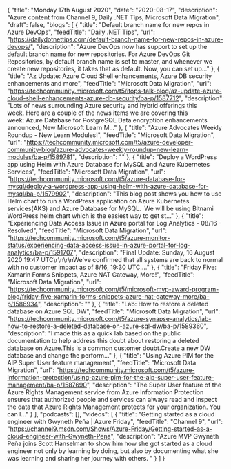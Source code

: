 {
  "title": "Monday 17th August 2020",
  "date": "2020-08-17",
  "description": "Azure content from Channel 9, Daily .NET Tips, Microsoft Data Migration",
  "draft": false,
  "blogs": [
    {
      "title": "Default branch name for new repos in Azure DevOps",
      "feedTitle": "Daily .NET Tips",
      "url": "https://dailydotnettips.com/default-branch-name-for-new-repos-in-azure-devops/",
      "description": "Azure DevOps now has support to set up the default branch name for new repositories. For Azure DevOps Git Repositories, by default branch name is set to master, and whenever we create new repositories, it takes that as default. Now, you can set up..."
    },
    {
      "title": "Az Update: Azure Cloud Shell enhancements, Azure DB security enhancements and more",
      "feedTitle": "Microsoft Data Migration",
      "url": "https://techcommunity.microsoft.com/t5/itops-talk-blog/az-update-azure-cloud-shell-enhancements-azure-db-security/ba-p/1587712",
      "description": "Lots of news surrounding Azure security and hybrid offerings this week. Here are a couple of the news items we are covering this week: Azure Database for PostgreSQL Data encryption enhancements announced, New Microsoft Learn M..."
    },
    {
      "title": "Azure Advocates Weekly Roundup - New Learn Modules!",
      "feedTitle": "Microsoft Data Migration",
      "url": "https://techcommunity.microsoft.com/t5/azure-developer-community-blog/azure-advocates-weekly-roundup-new-learn-modules/ba-p/1589781",
      "description": ""
    },
    {
      "title": "Deploy a WordPress app using Helm with Azure Database for MySQL and Azure Kubernetes Services",
      "feedTitle": "Microsoft Data Migration",
      "url": "https://techcommunity.microsoft.com/t5/azure-database-for-mysql/deploy-a-wordpress-app-using-helm-with-azure-database-for-mysql/ba-p/1579902",
      "description": "This blog post shows you how to use Helm chart to run a WordPress application on Azure Kubernetes services(AKS) and Azure Database for MySQL.  We will be using Bitnami WordPress helm chart which is the easiest way to get st..."
    },
    {
      "title": "Experiencing Data Access Issue in Azure portal for Log Analytics - 08/16 - Resolved",
      "feedTitle": "Microsoft Data Migration",
      "url": "https://techcommunity.microsoft.com/t5/azure-monitor-status/experiencing-data-access-issue-in-azure-portal-for-log-analytics/ba-p/1591707",
      "description": "Final Update: Sunday, 16 August 2020 19:47 UTC\r\n\r\nWe've confirmed that all systems are back to normal with no customer impact as of 8/16, 19:30 UTC...."
    },
    {
      "title": "Friday Five: Xamarin Forms Snippets, Azure NAT Gateway, More!",
      "feedTitle": "Microsoft Data Migration",
      "url": "https://techcommunity.microsoft.com/t5/microsoft-mvp-award-program-blog/friday-five-xamarin-forms-snippets-azure-nat-gateway-more/ba-p/1586934",
      "description": ""
    },
    {
      "title": "Lab: How to restore a deleted database  on  Azure SQL DW",
      "feedTitle": "Microsoft Data Migration",
      "url": "https://techcommunity.microsoft.com/t5/azure-synapse-analytics/lab-how-to-restore-a-deleted-database-on-azure-sql-dw/ba-p/1589360",
      "description": "I made this as a quick lab based on the public documentation to help address this doubt about restoring a deleted database on Azure.This is a common customer doubt.Create a new DW database and change the perform..."
    },
    {
      "title": "Using Azure PIM for the AIP Super User feature management",
      "feedTitle": "Microsoft Data Migration",
      "url": "https://techcommunity.microsoft.com/t5/azure-information-protection/using-azure-pim-for-the-aip-super-user-feature-management/ba-p/1587690",
      "description": "The Super User feature of the Azure Rights Management service from Azure Information Protection ensures that authorized people and services can always read and inspect the data that Azure Rights Management protects for your organization. You can l..."
    }
  ],
  "podcasts": [],
  "videos": [
    {
      "title": "Getting started as a cloud engineer with Gwyneth Peña | Azure Friday",
      "feedTitle": "Channel 9",
      "url": "https://channel9.msdn.com/Shows/Azure-Friday/Getting-started-as-a-cloud-engineer-with-Gwyneth-Pena",
      "description": "Azure MVP Gwyneth Peña joins Scott Hanselman to show him how she got started as a cloud engineer not only by learning by doing, but also by documenting what she was learning and sharing her journey with others. "
    }
  ]
}